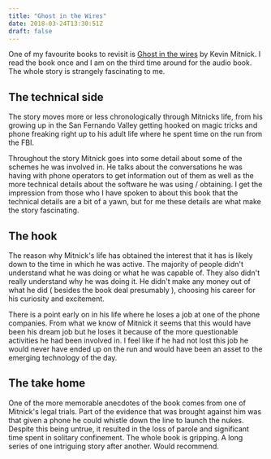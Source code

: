 ```yaml
---
title: "Ghost in the Wires"
date: 2018-03-24T13:30:51Z
draft: false
---
```


One of my favourite books to revisit is [Ghost in the wires](https://www.amazon.co.uk/Ghost-Wires-Adventures-Worlds-Wanted/dp/0316212180/ref=pd_sbs_14_1?_encoding=UTF8&psc=1&refRID=70DSWGXSKQYBF5PPBJ6Z) by Kevin Mitnick. I read the book once and I am on the third time around for the audio book. The whole story is strangely fascinating to me.

## The technical side

The story moves more or less chronologically through Mitnicks life, from his growing up in the San Fernando Valley getting hooked on magic tricks and phone freaking right up to his adult life where he spent time on the run from the FBI.

Throughout the story Mitnick goes into some detail about some of the schemes he was involved in. He talks about the conversations he was having with phone operators to get information out of them as well as the more technical details about the software he was using / obtaining. I get the impression from those who I have spoken to about this book that the technical details are a bit of a yawn, but for me these details are what make the story fascinating.

## The hook

The reason why Mitnick's life has obtained the interest that it has is likely down to the time in which he was active. The majority of people didn't understand what he was doing or what he was capable of. They also didn't really understand why he was doing it. He didn't make any money out of what he did ( besides the book deal presumably ), choosing his career for his curiosity and excitement.

There is a point early on in his life where he loses a job at one of the phone companies. From what we know of Mitnick it seems that this would have been his dream job but he loses it because of the more questionable activities he had been involved in. I feel like if he had not lost this job he would never have ended up on the run and would have been an asset to the emerging technology of the day.

## The take home

One of the more memorable anecdotes of the book comes from one of Mitnick's legal trials. Part of the evidence that was brought against him was that given a phone he could whistle down the line to launch the nukes. Despite this being untrue, it resulted in the loss of parole and significant time spent in solitary confinement. The whole book is gripping. A long series of one intriguing story after another. Would recommend.

